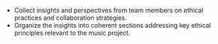 - Collect insights and perspectives from team members on ethical practices and collaboration strategies.
- Organize the insights into coherent sections addressing key ethical principles relevant to the music project.